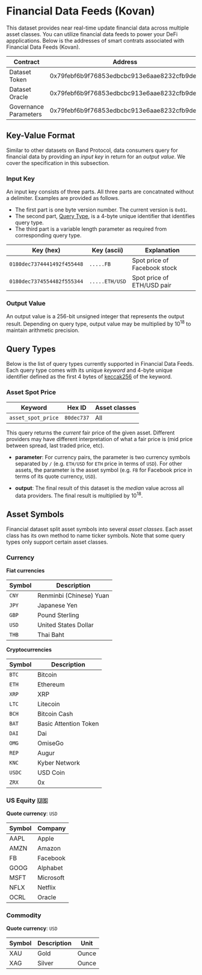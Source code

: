 # Financial Data Feeds (Kovan)

This dataset provides near real-time update financial data across multiple asset classes. You can utilize financial data feeds to power your DeFi appplications. Below is the addresses of smart contrats associated with Financial Data Feeds (Kovan).

| Contract              | Address                                    |
| --------------------- | ------------------------------------------ |
| Dataset Token         | 0x79febf6b9f76853edbcbc913e6aae8232cfb9de9 |
| Dataset Oracle        | 0x79febf6b9f76853edbcbc913e6aae8232cfb9de9 |
| Governance Parameters | 0x79febf6b9f76853edbcbc913e6aae8232cfb9de9 |

## Key-Value Format

Similar to other datasets on Band Protocol, data consumers query for financial data by providing an _input key_ in return for an _output value_. We cover the specification in this subsection.

### Input Key

An input key consists of three parts. All three parts are concatnated without a delimiter. Examples are provided as follows.

- The first part is one byte version number. The current version is `0x01`.
- The second part, [Query Type](#supported-query-types), is a 4-byte unique identifier that identifies query type.
- The third part is a variable length parameter as required from corresponding query type.

| Key (hex)                  | Key (ascii)    | Explanation                  |
| -------------------------- | -------------- | ---------------------------- |
| `0180dec7374441492f455448` | `.....FB`      | Spot price of Facebook stock |
| `0180dec7374554482f555344` | `.....ETH/USD` | Spot price of ETH/USD pair   |

### Output Value

An output value is a 256-bit unsigned integer that represents the output result. Depending on query type, output value may be multiplied by 10<sup>18</sup> to maintain arithmetic precision.

## Query Types

Below is the list of query types currently supported in Financial Data Feeds. Each query type comes with its unique _keyword_ and 4-byte unique identifier defined as the first 4 bytes of [keccak256](https://emn178.github.io/online-tools/keccak_256.html) of the keyword.

### Asset Spot Price

| Keyword            | Hex ID     | Asset classes |
| ------------------ | ---------- | ------------- |
| `asset_spot_price` | `80dec737` | All           |

This query returns the _current_ fair price of the given asset. Different providers may have different interpretation of what a fair price is (mid price between spread, last traded price, etc).

- **parameter**: For currency pairs, the parameter is two currency symbols separated by `/` (e.g. `ETH/USD` for `ETH` price in terms of `USD`). For other assets, the parameter is the asset symbol (e.g. `FB` for Facebook price in terms of its quote currency, `USD`).

- **output**: The final result of this dataset is the _median_ value across all data providers. The final result is multiplied by 10<sup>18</sup>.

## Asset Symbols

Financial dataset split asset symbols into several _asset classes_. Each asset class has its own method to name ticker symbols. Note that some query types only support certain asset classes.

### Currency

**Fiat currencies**

| Symbol | Description             |
| ------ | ----------------------- |
| `CNY`  | Renminbi (Chinese) Yuan |
| `JPY`  | Japanese Yen            |
| `GBP`  | Pound Sterling          |
| `USD`  | United States Dollar    |
| `THB`  | Thai Baht               |

**Cryptocurrencies**

| Symbol | Description           |
| ------ | --------------------- |
| `BTC`  | Bitcoin               |
| `ETH`  | Ethereum              |
| `XRP`  | XRP                   |
| `LTC`  | Litecoin              |
| `BCH`  | Bitcoin Cash          |
| `BAT`  | Basic Attention Token |
| `DAI`  | Dai                   |
| `OMG`  | OmiseGo               |
| `REP`  | Augur                 |
| `KNC`  | Kyber Network         |
| `USDC` | USD Coin              |
| `ZRX`  | 0x                    |

### US Equity 🇺🇸

**Quote currency**: `USD`

| Symbol | Company   |
| ------ | --------- |
| AAPL   | Apple     |
| AMZN   | Amazon    |
| FB     | Facebook  |
| GOOG   | Alphabet  |
| MSFT   | Microsoft |
| NFLX   | Netflix   |
| OCRL   | Oracle    |

### Commodity

**Quote currency**: `USD`

| Symbol | Description | Unit  |
| ------ | ----------- | ----- |
| XAU    | Gold        | Ounce |
| XAG    | Silver      | Ounce |
